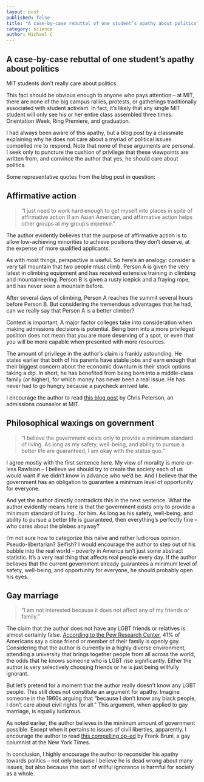 ```yaml
---
layout: post
published: false
title: "A case-by-case rebuttal of one student’s apathy about politics"
category: science
author: Michael C
---
```


## A case-by-case rebuttal of one student’s apathy about politics

MIT students don’t really care about politics.  

This fact should be obvious enough to anyone who pays attention – at MIT, there are none of the big campus rallies, protests, or gatherings traditionally associated with student activism.  In fact, it’s likely that any single MIT student will only see his or her entire class assembled three times: Orientation Week, Ring Premiere, and graduation.

I had always been aware of this apathy, but a blog post by a classmate explaining why he does not care about a myriad of political issues compelled me to respond.  Note that none of these arguments are personal.  I seek only to puncture the cushion of privilege that these viewpoints are written from, and convince the author that yes, he should care about politics.

Some representative quotes from the blog post in question:

## **Affirmative action**
> “I just need to work hard enough to get myself into places in spite of affirmative action (I am Asian American, and affirmative action helps other groups at my group’s expense.”

The author evidently believes that the purpose of affirmative action is to allow low-achieving minorities to achieve positions they don’t deserve, at the expense of more qualified applicants.

As with most things, perspective is useful.  So here’s an analogy: consider a very tall mountain that two people must climb.  Person A is given the very latest in climbing equipment and has received extensive training in climbing and mountaineering.  Person B is given a rusty icepick and a fraying rope, and has never seen a mountain before.

After several days of climbing, Person A reaches the summit several hours before Person B.  But considering the tremendous advantages that he had, can we really say that Person A is a better climber?

Context is important.  A major factor colleges take into consideration when making admissions decisions is potential.  Being born into a more privileged position does not mean that you are more deserving of a spot, or even that you will be more capable when presented with more resources.  

The amount of privilege in the author’s claim is frankly astounding.  He states earlier that both of his parents have stable jobs and earn enough that their biggest concern about the economic downturn is their stock options taking a dip.  In short, he has benefited from being born into a middle-class family (or higher), for which money has never been a real issue.  He has never had to go hungry because a paycheck arrived late.  

I encourage the author to read [this blog post](http://mitadmissions.org/blogs/entry/diversity-or-merit) by Chris Peterson, an admissions counselor at MIT.

## **Philosophical waxings on government**

> “I believe the government exists only to provide a minimum standard of living.  As long as my safety, well-being, and ability to pursue a better life are guaranteed, I am okay with the status quo.”

I agree mostly with the first sentence here.  My view of morality is more-or-less Rawlsian – I believe we should try to create the society each of us would want if we didn’t know in advance who we’d be.  And I believe that the government has an obligation to guarantee a minimum level of opportunity for everyone.  

And yet the author directly contradicts this in the next sentence.  What the author evidently means here is that the government exists only to provide a minimum standard of living…for him.  As long as his safety, well-being, and ability to pursue a better life is guaranteed, then everything’s perfectly fine – who cares about the plebes anyway?

I’m not sure how to categorize this naïve and rather ludicrous opinion.  Pseudo-libertarian?  Selfish?  I would encourage the author to step out of his bubble into the real world – poverty in America isn’t just some abstract statistic.  It’s a very real thing that affects real people every day.  If the author believes that the current government already guarantees a minimum level of safety, well-being, and opportunity for everyone, he should probably open his eyes.

## **Gay marriage**

> “I am not interested because it does not affect any of my friends or family.”

The claim that the author does not have any LGBT friends or relatives is almost certainly false.  [According to the Pew Research Center](http://www.pewresearch.org/2007/05/22/fourinten-americans-have-close-friends-or-relatives-who-are-gay/), 41% of Americans say a close friend or member of their family is openly gay.  Considering that the author is currently in a highly diverse environment, attending a university that brings together people from all across the world, the odds that he knows someone who is LGBT rise significantly.  Either the author is very selectively choosing friends or he is just being willfully ignorant.

But let’s pretend for a moment that the author really doesn’t know any LGBT people.  This still does not constitute an argument for apathy.  Imagine someone in the 1960s arguing that “because I don’t know any black people, I don’t care about civil rights for all.”  This argument, when applied to gay marriage, is equally ludicrous.

As noted earlier, the author believes in the minimum amount of government possible.  Except when it pertains to issues of civil liberties, apparently.
I encourage the author to read [this compelling op-ed](http://www.nytimes.com/2011/06/26/opinion/sunday/26bruni.html) by Frank Bruni, a gay columnist at the New York Times.
 
In conclusion, I highly encourage the author to reconsider his apathy towards politics – not only because I believe he is dead wrong about many issues, but also because this sort of willful ignorance is harmful for society as a whole.
	

